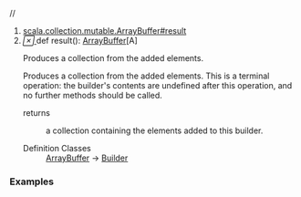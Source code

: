 //
<ol>
<li><a href="https://www.scala-lang.org/api/2.12.3/scala/collection/mutable/ArrayBuffer.html#result():scala.collection.mutable.ArrayBuffer[A]">scala.collection.mutable.ArrayBuffer#result</a></li>
<li name="scala.collection.mutable.ArrayBuffer#result" visbl="pub" class="indented0 " data-isabs="false" fullcomment="yes" group="Ungrouped"> <a id="result():scala.collection.mutable.ArrayBuffer[A]"></a><a id="result():ArrayBuffer[A]"></a> <span class="permalink"> <a href="../../../scala/collection/mutable/ArrayBuffer.html#result():scala.collection.mutable.ArrayBuffer[A]" title="Permalink"> <i class="material-icons"></i> </a> </span> <span class="modifier_kind"> <span class="modifier"></span> <span class="kind">def</span> </span> <span class="symbol"> <span class="name">result</span><span class="params">()</span><span class="result">: <a href="" class="extype" name="scala.collection.mutable.ArrayBuffer">ArrayBuffer</a>[<span class="extype" name="scala.collection.mutable.ArrayBuffer.A">A</span>]</span> </span> <p class="shortcomment cmt">Produces a collection from the added elements.</p>
 <div class="fullcomment">
  <div class="comment cmt">
   <p>Produces a collection from the added elements. This is a terminal operation: the builder's contents are undefined after this operation, and no further methods should be called. </p>
  </div>
  <dl class="paramcmts block">
   <dt>
    returns
   </dt>
   <dd class="cmt">
    <p>a collection containing the elements added to this builder.</p>
   </dd>
  </dl>
  <dl class="attributes block"> 
   <dt>
    Definition Classes
   </dt>
   <dd>
    <a href="" class="extype" name="scala.collection.mutable.ArrayBuffer">ArrayBuffer</a> → 
    <a href="Builder.html" class="extype" name="scala.collection.mutable.Builder">Builder</a>
   </dd>
  </dl>
 </div> </li>
        </ol>


### Examples















